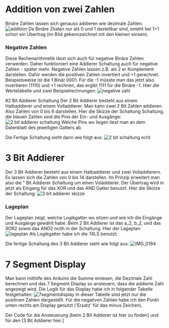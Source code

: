 # Addition von zwei Zahlen
Binäre Zahlen lassen sich genauso addieren wie dezimale Zahlen. 
![addition](https://github.com/oguzmum/2_und_3Bit_Addierer/assets/91074322/d061bd8d-b175-459b-bb1c-6dc746638d45 "Positive Zahlen addieren")
Da Binäre Zhalen nur als 0 und 1 dastellbar sind, enteht bei 1+1 schon ein Übertrag (im Bild gekennzeichnet mit den kleinen einsen).

### Negative Zahlen
Diese Rechenarithmetik lässt sich auch für negative Binäre Zahlen verwerden. Daher funktioniert eine Addierer Schaltung auch für negative Zahlen - später mehr.
Negative Zahlen lassen z.B. als 2 er Komplement darstellen. Dafür werden die positiven Zahlen invertiert und +1 gerechnet. Beispielsweise ist die 1 Binär 0001. 
Für die -1 müsste man das jetzt also invertieren (1110) und +1 rechnen, das ergibt 1111 für die Binäre -1. 
Hier die Wertetabelle und zwei Beispielrechnungen: 
![negative zahl](https://github.com/oguzmum/2_und_3Bit_Addierer/assets/91074322/b00e1c0e-98fc-4f7b-8f2d-80bdb859cc03 "Negative Zahle 'addieren'")

#2 Bit Addierer Schaltung 
Der 2 Bit Addierer besteht aus einem Halbaddierer und einem Volladdierer. Man kann zwei 2 Bit Zahlen addieren. Also Zahlen von 0 bis 6 darstellen. 
Hier die Skizze der Schaltung Schaltung, die blauen Zahlen sind die Pins der Ein- und Ausgänge: 
![2 bit addierer schaltung](https://github.com/oguzmum/2_und_3Bit_Addierer/assets/91074322/fed038e6-e17a-45b8-a5e1-40cc297db556 "2 Bit Addierer Schaltung")
Welche Pins wo liegen liest man an dem Datenblatt des jeweiligen Gatters ab.

Die Fertige Schaltung sieht dann wie folgt aus:
![2 bit schaltung echt](https://github.com/oguzmum/2_und_3Bit_Addierer/assets/91074322/ab606419-742d-43e0-aefe-f80e50bace6f "2 Bit Addierer")


# 3 Bit Addierer
Der 3 Bit Addierer besteht aus einem Halbaddierer und zwei Volladdierern. Es lassen sich die Zahlen von 0 bis 14 darstellen.
Im Prinzip erweitert man also die " Bit Addierer Schaltung um einen Voladdierer. Der Übertrag wird in jetzt als Eingang für das XOR und das AND Gatter benutzt.
Hier die Skizze der Schaltung: 
![3 bit addierer skizze](https://github.com/oguzmum/2_und_3Bit_Addierer/assets/91074322/e12fc59a-065a-422d-85e3-ebd8e68e8dd1)

### Lageplan
Der Lageplan zeigt, welche Logikgatter wo sitzen und wie ich die Eingänge und Ausgänge gewählt habe. Beim 2 Bit Addierer ist das a_2, b_2, und das XOR2 sowie das AND2 ncith in der Schaltung. 
Hier der Lageplan: 
![lageplan](https://github.com/oguzmum/2_und_3Bit_Addierer/assets/91074322/239d9f7b-bdd4-4259-b8d3-b3313d50c71c "Lageplan")
Als Logikgatter habe ich die 74LS benutzt.

Die fertige Schaltung des 3 Bit Addierer sieht wie folgt aus: 
![IMG_0194](https://github.com/oguzmum/2_und_3Bit_Addierer/assets/91074322/4793582b-9818-4ac0-9da3-383dc854fefe "3 Bit Addierer fertig")

# 7 Segment Display
Man kann mithilfe des Arduino die Summe einlesen, die Dezimale Zahl berechnen und das 7 Segment Display so ansteuern, dass die addierte Zahl angezeigt wird. 
Die Logik für das Display habe ich in folgender Tabelle festgehalten: 
![7segmentdisplay](https://github.com/oguzmum/2_und_3Bit_Addierer/assets/91074322/637016ad-9d8a-4203-b787-729926e0d37b "Beschaltung für das 7 Segment Display")
In dieser Tabelle sind jetzt nur die positiven Zahlen dargestellt. Für die negativen Zahlen habe ich den Punkt unten rechts am Display genutzt ('Ersatz' für das minus Zeichen).

Der Code für die Ansteuerung [beim 2 Bit Addierer ist hier zu finden] und für den [3 Bit Addierer hier.]  

